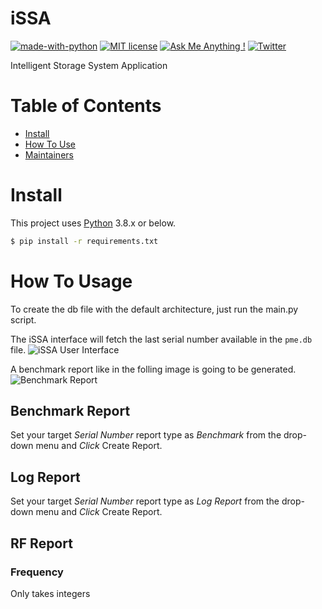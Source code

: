 # iSSA
[![made-with-python](https://img.shields.io/badge/Made%20with-Python-1f425f.svg)](https://www.python.org/)
[![MIT license](https://img.shields.io/badge/License-MIT-blue.svg)](https://lbesson.mit-license.org/)
[![Ask Me Anything !](https://img.shields.io/badge/Ask%20me-anything-1abc9c.svg)](https://GitHub.com/rEdonE13)
[![Twitter](https://badgen.net/badge/icon/twitter?icon=twitter&label)](https://twitter.com/rEdonE_13)

Intelligent Storage System Application

# Table of Contents
- [Install](#install)
- [How To Use](#how-to-usage)
- [Maintainers](#maintainers)

# Install
This project uses [Python](https://www.python.org/) 3.8.x or below.
```sh
$ pip install -r requirements.txt
```

# How To Usage
To create the db file with the default architecture, just run the main.py script.


The iSSA interface will fetch the last serial number available in the `pme.db` file.
![iSSA User Interface]()


A benchmark report like in the folling image is going to be generated.
![Benchmark Report]()

## Benchmark Report
Set your target *Serial Number* report type as *Benchmark* from the drop-down menu and *Click* Create Report.

## Log Report
Set your target *Serial Number* report type as *Log Report* from the drop-down menu and *Click* Create Report.

## RF Report

### Frequency
Only takes integers